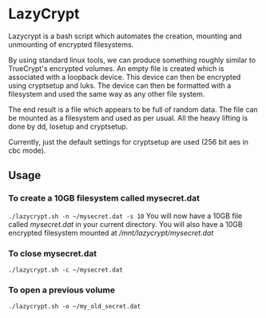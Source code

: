# LazyCrypt

Lazycrypt is a bash script which automates the creation, mounting and unmounting of encrypted filesystems. 

By using standard linux tools, we can produce something roughly similar to TrueCrypt's encrypted volumes. 
An empty file is created which is associated with a loopback device. This device can then be encrypted 
using cryptsetup and luks. The device can then be formatted with a filesystem and used the same way as 
any other file system.

The end result is a file which appears to be full of random data. The file can be mounted as a filesystem 
and used as per usual. All the heavy lifting is done by dd, losetup and cryptsetup.

Currently, just the default settings for cryptsetup are used (256 bit aes in cbc mode).

## Usage

### To create a 10GB filesystem called mysecret.dat
`./lazycrypt.sh -n ~/mysecret.dat -s 10`
You will now have a 10GB file called *mysecret.dat* in your current directory. You will also have a 10GB 
encrypted filesystem mounted at */mnt/lazycrypt/mysecret.dat*

### To close mysecret.dat
`./lazycrypt.sh -c ~/mysecret.dat`

### To open a previous volume
`./lazycrypt.sh -o ~/my_old_secret.dat`
